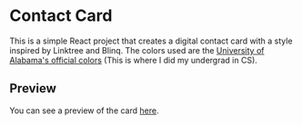 # Contact Card

This is a simple React project that creates a digital contact card with a style inspired by Linktree and Blinq. The colors used are the [University of Alabama's official colors](https://brand.ua.edu/colors-2/) (This is where I did my undergrad in CS).

## Preview

You can see a preview of the card [here](https://peterwzhang.github.io/contact-card/).
